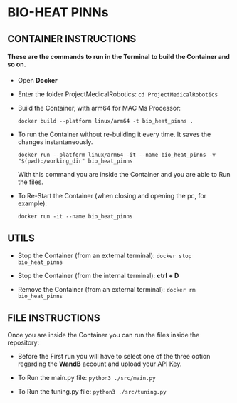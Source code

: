 # BIO-HEAT PINNs
## CONTAINER INSTRUCTIONS 

#### These are the commands to run in the Terminal to build the Container and so on.
- Open **Docker** 

- Enter the folder ProjectMedicalRobotics:
    ```cd ProjectMedicalRobotics```

- Build the Container, with arm64 for MAC Ms Processor:

    ```docker build --platform linux/arm64 -t bio_heat_pinns .```
    
- To run the Container without re-building it every time. It saves the changes instantaneously.

    ```docker run --platform linux/arm64 -it --name bio_heat_pinns -v "$(pwd):/working_dir" bio_heat_pinns```

    With this command you are inside the Container and you are able to Run the files.
    
- To Re-Start the Container (when closing and opening the pc, for example):

    ```docker run -it --name bio_heat_pinns```


## UTILS
- Stop the Container (from an external terminal): 
    ```docker stop bio_heat_pinns```

- Stop the Container (from the internal terminal):
    **ctrl + D**

- Remove the Container (from an external terminal): 
    ```docker rm bio_heat_pinns```


## FILE INSTRUCTIONS
Once you are inside the Container you can run the files inside the repository:

- Before the First run you will have to select one of the three option regarding the **WandB** account and upload your API Key.

- To Run the main.py file:
    ```python3 ./src/main.py```

- To Run the tuning.py file:
    ```python3 ./src/tuning.py```

